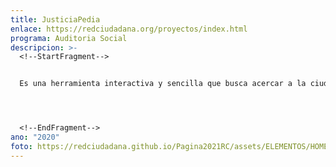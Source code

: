 ```yaml
---
title: JusticiaPedia
enlace: https://redciudadana.org/proyectos/index.html
programa: Auditoria Social
descripcion: >-
  <!--StartFragment-->


  Es una herramienta interactiva y sencilla que busca acercar a la ciudadanía con el sector justicia, hacer que sea comprensible, socializar y fomentar la participación ciudadana.




  <!--EndFragment-->
ano: "2020"
foto: https://redciudadana.github.io/Pagina2021RC/assets/ELEMENTOS/HOME/PROYECTOS/02-JUSTICIAPEDIA.png
---
```

